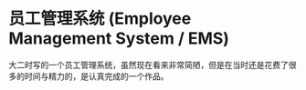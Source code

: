 # 员工管理系统 (Employee Management System / EMS)

大二时写的一个员工管理系统，虽然现在看来非常简陋，但是在当时还是花费了很多的时间与精力的，是认真完成的一个作品。
